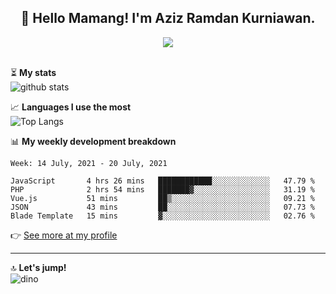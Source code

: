 <h2 align="center">👋 Hello Mamang! I'm Aziz Ramdan Kurniawan.</h2>  
<p align="center">
  <img src="https://komarev.com/ghpvc/?username=azizramdan"> <br><br>
</p>
    
⏳ **My stats**  
![github stats](https://github-readme-stats.vercel.app/api?username=azizramdan&show_icons=true&count_private=true&title_color=000&hide_border=true&hide_title=true)  

📈 **Languages I use the most**  
![Top Langs](https://github-readme-stats.vercel.app/api/top-langs/?username=azizramdan&layout=compact&langs_count=6&hide=tsql&hide_border=true&hide_title=true&exclude_repo=Futsal-Go,Futsal-Go-Admin,Sistem-Informasi-Sensus-Harian-Rawat-Inap)  

📊 **My weekly development breakdown**
<!--START_SECTION:waka-->
```text
Week: 14 July, 2021 - 20 July, 2021

JavaScript       4 hrs 26 mins   ████████████░░░░░░░░░░░░░   47.79 % 
PHP              2 hrs 54 mins   ███████▓░░░░░░░░░░░░░░░░░   31.19 % 
Vue.js           51 mins         ██▒░░░░░░░░░░░░░░░░░░░░░░   09.21 % 
JSON             43 mins         ██░░░░░░░░░░░░░░░░░░░░░░░   07.73 % 
Blade Template   15 mins         ▓░░░░░░░░░░░░░░░░░░░░░░░░   02.76 % 
```
<!--END_SECTION:waka-->
👉 [See more at my profile](https://wakatime.com/@azizramdan)
***
🔝 **Let's jump!**  
![dino](https://raw.githubusercontent.com/azizramdan/azizramdan/master/dino.gif)  
